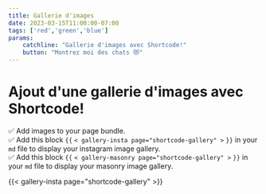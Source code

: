 ```yaml
---
title: Gallerie d'images
date: 2023-03-15T11:00:00-07:00
tags: ['red','green','blue']
params:
    catchline: "Gallerie d'images avec Shortcode!"
    button: "Montrez moi des chats 😻"
---
```


# Ajout d'une gallerie d'images avec Shortcode!

✅ Add images to your page bundle.  
✅ Add this block `{{` `< gallery-insta page="shortcode-gallery" >` `}}` in your `md` file to display your instagram image gallery.  
✅ Add this block `{{` `< gallery-masonry page="shortcode-gallery" >` `}}` in your `md` file to display your masonry image gallery.  


{{< gallery-insta page="shortcode-gallery" >}}

